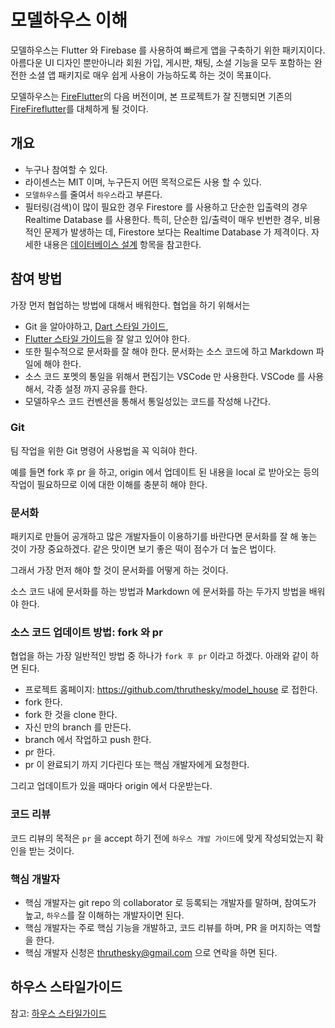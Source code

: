 # 모델하우스 이해

모델하우스는 Flutter 와 Firebase 를 사용하여 빠르게 앱을 구축하기 위한 패키지이다. 아름다운 UI 디자인 뿐만아니라 회원 가입, 게시판, 채팅, 소셜 기능을 모두 포함하는 완전한 소셜 앱 패키지로 매우 쉽게 사용이 가능하도록 하는 것이 목표이다.

모델하우스는 [FireFlutter](https://thruthesky.github.io/fireflutter/korean/)의 다음 버전이며, 본 프로젝트가 잘 진행되면 기존의 [FireFireflutter](https://thruthesky.github.io/fireflutter/korean/)를 대체하게 될 것이다.


## 개요

- 누구나 참여할 수 있다.
- 라이센스는 MIT 이며, 누구든지 어떤 목적으로든 사용 할 수 있다.
- `모델하우스`를 줄여서 `하우스`라고 부른다.
- 필터링(검색)이 많이 필요한 경우 Firestore 를 사용하고 단순한 입출력의 경우 Realtime Database 를 사용한다. 특히, 단순한 입/출력이 매우 빈번한 경우, 비용적인 문제가 발생하는 데, Firestore 보다는 Realtime Database 가 제격이다. 자세한 내용은 [데이터베이스 설계](./database.md) 항목을 참고한다.

## 참여 방법

가장 먼저 협업하는 방법에 대해서 배워한다. 협업을 하기 위해서는

- Git 을 알아야하고, [Dart 스타일 가이드](https://dart-ko.dev/guides/language/effective-dart),
- [Flutter 스타일 가이드](https://github.com/flutter/flutter/blob/master/docs/contributing/Style-guide-for-Flutter-repo.md)을 잘 알고 있어야 한다.
- 또한 필수적으로 문서화를 잘 해야 한다. 문서화는 소스 코드에 하고 Markdown 파일에 해야 한다.
- 소스 코드 포멧의 통일을 위해서 편집기는 VSCode 만 사용한다. VSCode 를 사용해서, 각종 설정 까지 공유를 한다. 
- 모델하우스 코드 컨벤션을 통해서 통일성있는 코드를 작성해 나간다.

### Git

팀 작업을 위한 Git 명령어 사용법을 꼭 익혀야 한다.

예를 들면 fork 후 pr 을 하고, origin 에서 업데이트 된 내용을 local 로 받아오는 등의 작업이 필요하므로 이에 대한 이해를 충분히 해야 한다.


### 문서화

패키지로 만들어 공개하고 많은 개발자들이 이용하기를 바란다면 문서화를 잘 해 놓는 것이 가장 중요하겠다. 같은 맛이면 보기 좋은 떡이 점수가 더 높은 법이다.

그래서 가장 먼저 해야 할 것이 문서화를 어떻게 하는 것이다.

소스 코드 내에 문서화를 하는 방법과 Markdown 에 문서화를 하는 두가지 방법을 배워야 한다.



### 소스 코드 업데이트 방법: fork 와 pr

협업을 하는 가장 일반적인 방법 중 하나가 `fork 후 pr` 이라고 하겠다. 아래와 같이 하면 된다.

- 프로젝트 홈페이지: https://github.com/thruthesky/model_house 로 접한다.
- fork 한다.
- fork 한 것을 clone 한다.
- 자신 만의 branch 를 만든다.
- branch 에서 작업하고 push 한다.
- pr 한다.
- pr 이 완료되기 까지 기다린다 또는 핵심 개발자에게 요청한다.

그리고 업데이트가 있을 때마다 origin 에서 다운받는다.



### 코드 리뷰

코드 리뷰의 목적은 `pr` 을 accept 하기 전에 `하우스 개발 가이드`에 맞게 작성되었는지 확인을 받는 것이다.



### 핵심 개발자

- 핵심 개발자는 git repo 의 collaborator 로 등록되는 개발자를 말하며, 참여도가 높고, `하우스`를 잘 이해하는 개발자이면 된다.
- 핵심 개발자는 주로 핵심 기능을 개발하고, 코드 리뷰를 하며, PR 을 머지하는 역할을 한다.
- 핵심 개발자 신청은 thruthesky@gmail.com 으로 연락을 하면 된다.



## 하우스 스타일가이드

참고: [하우스 스타일가이드](./style_guide.md)

